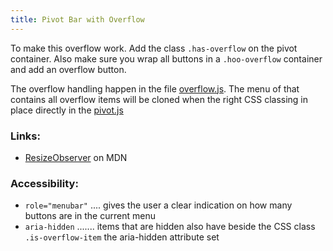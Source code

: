 ```yaml
---
title: Pivot Bar with Overflow
---
```


To make this overflow work. Add the class `.has-overflow` on the pivot container. Also make sure you wrap all buttons in a `.hoo-overflow` container and add an overflow button.

The overflow handling happen in the file [overflow.js](../../js/../../js/overflow.js).
The menu of that contains all overflow items will be cloned when the right CSS classing in place directly in the [pivot.js](../../js/../../js/pivot.js)

### Links:

* [ResizeObserver](https://developer.mozilla.org/en-US/docs/Web/API/ResizeObserver) on MDN

### Accessibility:

* ```role="menubar"``` .... gives the user a clear indication on how many buttons are in the current menu
* ```aria-hidden``` ....... items that are hidden also have beside the CSS class `.is-overflow-item` the aria-hidden attribute set


 